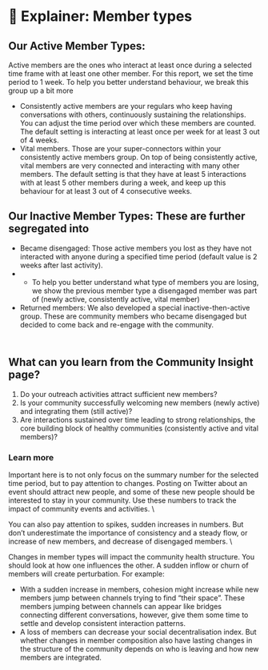 # 👥 Explainer: Member types

## Our Active Member Types: &#x20;

Active members are the ones who interact at least once during a selected time frame with at least one other member. For this report, we set the time period to 1 week. To help you better understand behaviour, we break this group up a bit more

* Consistently active members are your regulars who keep having conversations with others, continuously sustaining the relationships. You can adjust the time period over which these members are counted. The default setting is interacting at least once per week for at least 3 out of 4 weeks.&#x20;
* Vital members. Those are your super-connectors within your consistently active members group. On top of being consistently active, vital members are very connected and interacting with many other members. The default setting is that they have at least 5 interactions with at least 5 other members during a week, and keep up this behaviour for at least 3 out of 4 consecutive weeks.

## Our Inactive Member Types: These are further segregated into

* Became disengaged: Those active members you lost as they have not interacted with anyone during a specified time period (default value is 2 weeks after last activity).&#x20;
*
  * To help you better understand what type of members you are losing, we show the previous member type a disengaged member was part of (newly active, consistently active, vital member)
* Returned members: We also developed a special inactive-then-active group. These are community members who became disengaged but decided to come back and re-engage with the community.&#x20;

\
What can you learn from the Community Insight page?
---------------------------------------------------

1. Do your outreach activities attract sufficient new members?
2. Is your community successfully welcoming new members (newly active) and integrating them (still active)?
3. Are interactions sustained over time leading to strong relationships, the core building block of healthy communities (consistently active and vital members)?



### Learn more

Important here is to not only focus on the summary number for the selected time period, but to pay attention to changes. Posting on Twitter about an event should attract new people, and some of these new people should be interested to stay in your community. Use these numbers to track the impact of community events and activities. \


You can also pay attention to spikes, sudden increases in numbers. But don’t underestimate the importance of consistency and a steady flow, or increase of new members, and decrease of disengaged members. \


Changes in member types will impact the community health structure. You should look at how one influences the other.  A sudden inflow or churn of members will create perturbation. For example:

* With a sudden increase in members, cohesion might increase while new members jump between channels trying to find “their space”. These members jumping between channels can appear like bridges connecting different conversations, however, give them some time to settle and develop consistent interaction patterns.
* A loss of members can decrease your social decentralisation index. But whether changes in member composition also have lasting changes in the structure of the community depends on who is leaving and how new members are integrated.

